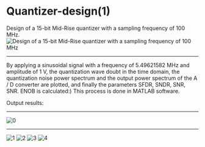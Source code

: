 # Quantizer-design(1)
Design of a 15-bit Mid-Rise quantizer with a sampling frequency of 100 MHz.
![Design of a 15-bit Mid-Rise quantizer with a sampling frequency of 100 MHz](https://user-images.githubusercontent.com/72104345/164661403-d046b50b-86d9-4b8f-b754-3916871d532d.JPG)
_____________________________________________________________________________________________________________________________________________________
By applying a sinusoidal signal with a frequency of 5.49621582 MHz and amplitude of 1 V, the quantization wave doubt in the time domain, the quantization noise power spectrum and the output power spectrum of the A / D converter are plotted, and finally the parameters SFDR, SNDR, SNR, SNR. ENOB is calculated:)
This process is done in MATLAB software.

Output results:
_________________________________________
![0](https://user-images.githubusercontent.com/72104345/164672861-67ea3158-9474-47e8-aac2-0a6ca300f67c.JPG)
__________________________________________________________________________________________________________
![1](https://user-images.githubusercontent.com/72104345/164671323-90311a14-8982-4e79-8d08-a2ab4e6f5d79.JPG)
![2](https://user-images.githubusercontent.com/72104345/164671428-4ac7142c-e9c6-458d-aa59-693053575bfd.JPG)
![3](https://user-images.githubusercontent.com/72104345/164671502-23a2fb93-7c4d-4639-87ef-a74a15a6ef1f.JPG)
![4](https://user-images.githubusercontent.com/72104345/164671564-2f921533-5d5f-4c0b-9f6c-578fa887f362.JPG)
